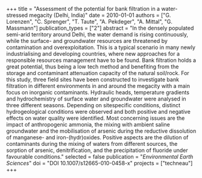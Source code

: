 +++
title = "Assessment of the potential for bank filtration in a water-stressed megacity (Delhi, India)"
date = 2010-01-01
authors = ["G. Lorenzen", "C. Sprenger", "T. Taute", "A. Pekdeger", "A. Mittal", "G. Massmann"]
publication_types = ["2"]
abstract = "In the densely populated semi-arid territory around Delhi, the water demand is rising continuously, while the surface- and groundwater resources are threatened by contamination and overexploitation. This is a typical scenario in many newly industrialising and developing countries, where new approaches for a responsible resources management have to be found. Bank filtration holds a great potential, thus being a low tech method and benefiting from the storage and contaminant attenuation capacity of the natural soil/rock. For this study, three field sites have been constructed to investigate bank filtration in different environments in and around the megacity with a main focus on inorganic contaminants. Hydraulic heads, temperature gradients and hydrochemistry of surface water and groundwater were analysed in three different seasons. Depending on sitespecific conditions, distinct hydrogeological conditions were observed and both positive and negative effects on water quality were identified. Most concerning issues are the impact of anthropogenic ammonia, the mixing with ambient saline groundwater and the mobilisation of arsenic during the reductive dissolution of manganese- and iron-(hydr)oxides. Positive aspects are the dilution of contaminants during the mixing of waters from different sources, the sorption of arsenic, denitrification, and the precipitation of fluoride under favourable conditions."
selected = false
publication = "*Environmental Earth Sciences*"
doi = "DOI 10.1007/s12665-010-0458-x"
projects = ["techneau"]
+++

